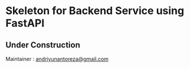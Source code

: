 # Skeleton for Backend Service using FastAPI

## Under Construction

Maintainer : andriyunantoreza@gmail.com